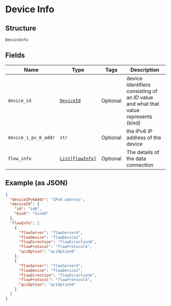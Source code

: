 
# Device Info

## Structure

`DeviceInfo`

## Fields

| Name | Type | Tags | Description |
|  --- | --- | --- | --- |
| `device_id` | [`DeviceId`](../../doc/models/device-id.md) | Optional | device identifiers consisting of an ID value and what that value represents (kind) |
| `device_i_pv_6_addr` | `str` | Optional | the IPv6 IP address of the device |
| `flow_info` | [`List[FlowInfo]`](../../doc/models/flow-info.md) | Optional | The details of the data connection |

## Example (as JSON)

```json
{
  "deviceIPv6Addr": "IPv6 address",
  "deviceId": {
    "id": "id0",
    "kind": "kind8"
  },
  "flowInfo": [
    {
      "flowServer": "flowServer4",
      "flowDevice": "flowDevice2",
      "flowDirection": "flowDirection6",
      "flowProtocol": "flowProtocol4",
      "qciOption": "qciOption0"
    },
    {
      "flowServer": "flowServer4",
      "flowDevice": "flowDevice2",
      "flowDirection": "flowDirection6",
      "flowProtocol": "flowProtocol4",
      "qciOption": "qciOption0"
    }
  ]
}
```

